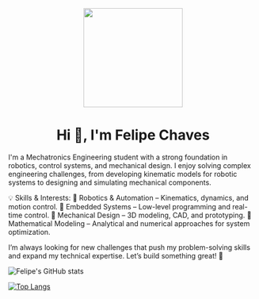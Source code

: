 <div id="header" align="center">
  <img src="https://i.giphy.com/media/v1.Y2lkPTc5MGI3NjExdDNhNGFlMGQ3NnczeHk5czNraTlyZm9iNWE4bmQ2a3Fub293M3BiYSZlcD12MV9pbnRlcm5hbF9naWZfYnlfaWQmY3Q9Zw/AvVomHLXVfoLrgmlJX/giphy.gif" width="200"/>
  <h1 align="center">Hi 👋, I'm Felipe Chaves</h1>
</div>

I'm a Mechatronics Engineering student with a strong foundation in robotics, control systems, and mechanical design. I enjoy solving complex engineering challenges, from developing kinematic models for robotic systems to designing and simulating mechanical components.

💡 Skills & Interests:
🔹 Robotics & Automation – Kinematics, dynamics, and motion control.
🔹 Embedded Systems – Low-level programming and real-time control.
🔹 Mechanical Design – 3D modeling, CAD, and prototyping.
🔹 Mathematical Modeling – Analytical and numerical approaches for system optimization.

I’m always looking for new challenges that push my problem-solving skills and expand my technical expertise. Let’s build something great! 🚀

![Felipe's GitHub stats](https://github-readme-stats.vercel.app/api?username=FelipeCh18&show_icons=true&theme=transparent)

[![Top Langs](https://github-readme-stats.vercel.app/api/top-langs/?username=FelipeCh18&layout=donut-vertical)](https://github.com/FelipeCh18/github-readme-stats)

<!--
**FelipeCh18/FelipeCh18** is a ✨ _special_ ✨ repository because its `README.md` (this file) appears on your GitHub profile.

Here are some ideas to get you started:

- 🔭 I’m currently working on ...
- 🌱 I’m currently learning ...
- 👯 I’m looking to collaborate on ...
- 🤔 I’m looking for help with ...
- 💬 Ask me about ...
- 📫 How to reach me: ...
- 😄 Pronouns: ...
- ⚡ Fun fact: ...
-->

